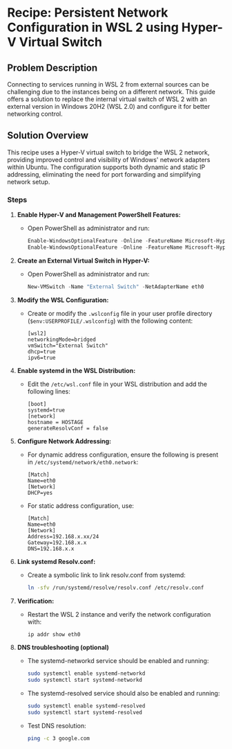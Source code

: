# Recipe: Persistent Network Configuration in WSL 2 using Hyper-V Virtual Switch

## Problem Description
Connecting to services running in WSL 2 from external sources can be challenging due to the instances being on a different network. This guide offers a solution to replace the internal virtual switch of WSL 2 with an external version in Windows 20H2 (WSL 2.0) and configure it for better networking control.

## Solution Overview
This recipe uses a Hyper-V virtual switch to bridge the WSL 2 network, providing improved control and visibility of Windows' network adapters within Ubuntu. The configuration supports both dynamic and static IP addressing, eliminating the need for port forwarding and simplifying network setup.

### Steps
1. **Enable Hyper-V and Management PowerShell Features:**
    - Open PowerShell as administrator and run:
      ```powershell
      Enable-WindowsOptionalFeature -Online -FeatureName Microsoft-Hyper-V
      Enable-WindowsOptionalFeature -Online -FeatureName Microsoft-Hyper-V-Management-PowerShell
      ```

3. **Create an External Virtual Switch in Hyper-V:**
    - Open PowerShell as administrator and run:
      ```powershell
      New-VMSwitch -Name "External Switch" -NetAdapterName eth0
      ```

4. **Modify the WSL Configuration:**
    - Create or modify the `.wslconfig` file in your user profile directory (`$env:USERPROFILE/.wslconfig`) with the following content:
      ```plaintext
      [wsl2]
      networkingMode=bridged
      vmSwitch="External Switch"
      dhcp=true
      ipv6=true
      ```

5. **Enable systemd in the WSL Distribution:**
    - Edit the `/etc/wsl.conf` file in your WSL distribution and add the following lines:
      ```plaintext
      [boot]
      systemd=true
      [network]
      hostname = HOSTAGE
      generateResolvConf = false
      ```

6. **Configure Network Addressing:**
    - For dynamic address configuration, ensure the following is present in `/etc/systemd/network/eth0.network`:
      ```plaintext
      [Match]
      Name=eth0
      [Network]
      DHCP=yes
      ```
    - For static address configuration, use:
      ```plaintext
      [Match]
      Name=eth0
      [Network]
      Address=192.168.x.xx/24
      Gateway=192.168.x.x
      DNS=192.168.x.x
      ```

7. **Link systemd Resolv.conf:**
    - Create a symbolic link to link resolv.conf from systemd:
      ```bash
      ln -sfv /run/systemd/resolve/resolv.conf /etc/resolv.conf
      ```

8. **Verification:**
    - Restart the WSL 2 instance and verify the network configuration with:
      ```bash
      ip addr show eth0
      ```

9. **DNS troubleshooting (optional)**
    - The systemd-networkd service should be enabled and running:
      ```bash
      sudo systemctl enable systemd-networkd
      sudo systemctl start systemd-networkd 
      ```
    - The systemd-resolved service should also be enabled and running:
      ```bash
      sudo systemctl enable systemd-resolved
      sudo systemctl start systemd-resolved
      ```
    - Test DNS resolution:
      ```bash
      ping -c 3 google.com
      ```